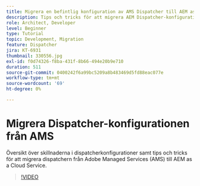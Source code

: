 ```yaml
---
title: Migrera en befintlig konfiguration av AMS Dispatcher till AEM as a Cloud Service
description: Tips och tricks för att migrera AEM Dispatcher-konfigurationen från Adobe Managed Services (AMS) till AEM as a Cloud Service.
role: Architect, Developer
level: Beginner
type: Tutorial
topic: Development, Migration
feature: Dispatcher
jira: KT-6931
thumbnail: 330556.jpg
exl-id: f0d74326-f8ba-431f-8b66-494e20b9e710
duration: 511
source-git-commit: 0400242f6a99bc5209a8b483469d5fd88eac077e
workflow-type: tm+mt
source-wordcount: '69'
ht-degree: 0%

---
```


# Migrera Dispatcher-konfigurationen från AMS

Översikt över skillnaderna i dispatcherkonfigurationer samt tips och tricks för att migrera dispatchern från Adobe Managed Services (AMS) till AEM as a Cloud Service.

>[!VIDEO](https://video.tv.adobe.com/v/330556?quality=12&learn=on)
